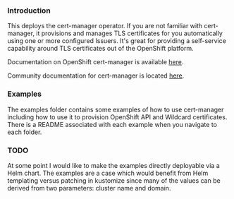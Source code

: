 ### Introduction

This deploys the cert-manager operator. If you are not familiar with cert-manager, it provisions and manages TLS certificates for you automatically using one or more configured Issuers. It's great for providing a self-service capability around TLS certificates out of the OpenShift platform.

Documentation on OpenShift cert-manager is available [here](https://docs.openshift.com/container-platform/4.10/security/cert_manager_operator/index.html).

Community documentation for cert-manager is located [here](https://cert-manager.io/docs/).

### Examples

The examples folder contains some examples of how to use cert-manager including how to use it to provision OpenShift API and Wildcard certificates. There is a README associated with each example when you navigate to each folder.

### TODO

At some point I would like to make the examples directly deployable via a Helm chart. The examples are a case which would benefit from Helm templating versus patching in kustomize since many of the values can be derived from two parameters: cluster name and domain.